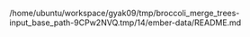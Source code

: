 /home/ubuntu/workspace/gyak09/tmp/broccoli_merge_trees-input_base_path-9CPw2NVQ.tmp/14/ember-data/README.md